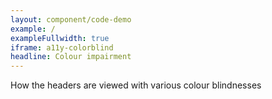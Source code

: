 ```yaml
---
layout: component/code-demo
example: /
exampleFullwidth: true
iframe: a11y-colorblind
headline: Colour impairment
---
```



How the headers are viewed with various colour blindnesses
